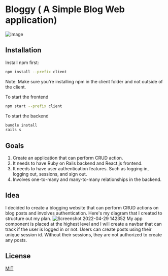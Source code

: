 # Bloggy ( A Simple Blog Web application)
![image](https://user-images.githubusercontent.com/64029918/173248030-0551d23a-39d7-4467-824a-39d1720d26d4.png)

## Installation
Install npm first:
```bash
npm install --prefix client
```
Note: Make sure you're installing npm in the client folder and not outside of the client.

To start the frontend
```bash
npm start --prefix client
```
To start the backend
```bash
bundle install
rails s
```

## Goals
1. Create an application that can perform CRUD action.
2. It needs to have Ruby on Rails backend and React.js frontend.
3. It needs to have user authentication features. Such as logging in, logging out, sessions, and sign out.
4. Involves one-to-many and many-to-many relationships in the backend.

## Idea
I decided to create a blogging website that can perform CRUD actions on blog posts and involves authentication.
Here's my diagram that I created to structure out my plan.
![Screenshot 2022-04-29 142352](https://user-images.githubusercontent.com/64029918/173248927-71b35f2b-30dc-49d2-8ac6-6125e494142f.png)
My app component is placed at the highest level and I will create a navbar that can track if the user is logged in or not. Users can create posts using their unique session id. Without their sessions, they are not authorized to create any posts.

## License
[MIT](https://choosealicense.com/licenses/mit/)
